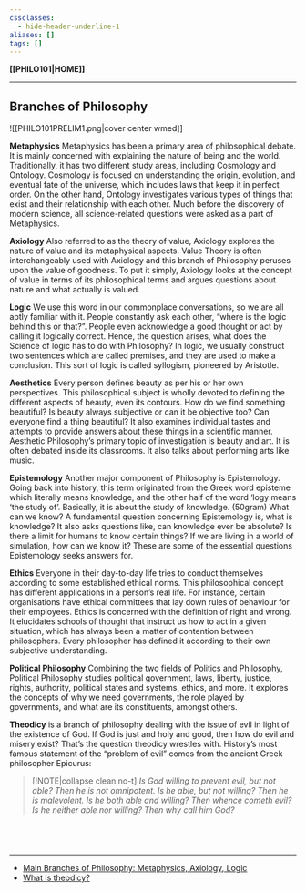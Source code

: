 ```yaml
---
cssclasses:
  - hide-header-underline-1
aliases: []
tags: []
---
```

**[[PHILO101|HOME]]**

---
## Branches of Philosophy
![[PHILO101PRELIM1.png|cover center wmed]]

**Metaphysics**
Metaphysics has been a primary area of philosophical debate. It is mainly concerned with explaining the nature of being and the world. Traditionally, it has two different study areas, including Cosmology and Ontology. Cosmology is focused on understanding the origin, evolution, and eventual fate of the universe, which includes laws that keep it in perfect order. On the other hand, Ontology investigates various types of things that exist and their relationship with each other. Much before the discovery of modern science, all science-related questions were asked as a part of Metaphysics.

**Axiology**
Also referred to as the theory of value, Axiology explores the nature of value and its metaphysical aspects. Value Theory is often interchangeably used with Axiology and this branch of Philosophy peruses upon the value of goodness. To put it simply, Axiology looks at the concept of value in terms of its philosophical terms and argues questions about nature and what actually is valued.

**Logic**
We use this word in our commonplace conversations, so we are all aptly familiar with it. People constantly ask each other, “where is the logic behind this or that?”. People even acknowledge a good thought or act by calling it logically correct. Hence, the question arises, what does the Science of logic has to do with Philosophy? In logic, we usually construct two sentences which are called premises, and they are used to make a conclusion. This sort of logic is called syllogism, pioneered by Aristotle.

**Aesthetics**
Every person defines beauty as per his or her own perspectives. This philosophical subject is wholly devoted to defining the different aspects of beauty, even its contours. How do we find something beautiful? Is beauty always subjective or can it be objective too? Can everyone find a thing beautiful? It also examines individual tastes and attempts to provide answers about these things in a scientific manner. Aesthetic Philosophy’s primary topic of investigation is beauty and art. It is often debated inside its classrooms. It also talks about performing arts like music.

**Epistemology**
Another major component of Philosophy is Epistemology. Going back into history, this term originated from the Greek word episteme which literally means knowledge, and the other half of the word ‘logy means ‘the study of’. Basically, it is about the study of knowledge. (50gram) What can we know? A fundamental question concerning Epistemology is, what is knowledge? It also asks questions like, can knowledge ever be absolute? Is there a limit for humans to know certain things? If we are living in a world of simulation, how can we know it? These are some of the essential questions Epistemology seeks answers for.

**Ethics**
Everyone in their day-to-day life tries to conduct themselves according to some established ethical norms. This philosophical concept has different applications in a person’s real life. For instance, certain organisations have ethical committees that lay down rules of behaviour for their employees. Ethics is concerned with the definition of right and wrong. It elucidates schools of thought that instruct us how to act in a given situation, which has always been a matter of contention between philosophers. Every philosopher has defined it according to their own subjective understanding.

**Political Philosophy**
Combining the two fields of Politics and Philosophy, Political Philosophy studies political government, laws, liberty, justice, rights, authority, political states and systems, ethics, and more. It explores the concepts of why we need governments, the role played by governments, and what are its constituents, amongst others.

**Theodicy**
is a branch of philosophy dealing with the issue of evil in light of the existence of God. If God is just and holy and good, then how do evil and misery exist? That’s the question theodicy wrestles with. History’s most famous statement of the “problem of evil” comes from the ancient Greek philosopher Epicurus:
>[!NOTE|collapse clean no-t]
> *Is God willing to prevent evil, but not able?
> Then he is not omnipotent.
> Is he able, but not willing?
> Then he is malevolent.
> Is he both able and willing?
> Then whence cometh evil?
> Is he neither able nor willing?
> Then why call him God?*

<br>

# 
---
- [Main Branches of Philosophy: Metaphysics, Axiology, Logic](https://leverageedu.com/blog/branches-of-philosophy/)
- [What is theodicy?](https://www.gotquestions.org/theodicy.html)